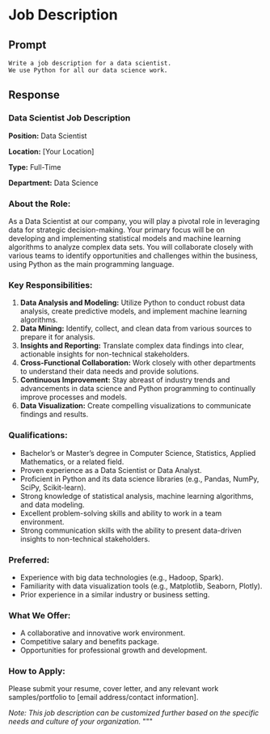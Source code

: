 # Job Description

## Prompt

```linenums="0"
Write a job description for a data scientist.
We use Python for all our data science work.
```

## Response

### Data Scientist Job Description

**Position:** Data Scientist

**Location:** [Your Location]

**Type:** Full-Time

**Department:** Data Science

### **About the Role:**
As a Data Scientist at our company, you will play a pivotal role in leveraging data for strategic decision-making. Your primary focus will be on developing and implementing statistical models and machine learning algorithms to analyze complex data sets. You will collaborate closely with various teams to identify opportunities and challenges within the business, using Python as the main programming language.

### **Key Responsibilities:**
1. **Data Analysis and Modeling:** Utilize Python to conduct robust data analysis, create predictive models, and implement machine learning algorithms.
2. **Data Mining:** Identify, collect, and clean data from various sources to prepare it for analysis.
3. **Insights and Reporting:** Translate complex data findings into clear, actionable insights for non-technical stakeholders.
4. **Cross-Functional Collaboration:** Work closely with other departments to understand their data needs and provide solutions.
5. **Continuous Improvement:** Stay abreast of industry trends and advancements in data science and Python programming to continually improve processes and models.
6. **Data Visualization:** Create compelling visualizations to communicate findings and results.

### **Qualifications:**
- Bachelor’s or Master’s degree in Computer Science, Statistics, Applied Mathematics, or a related field.
- Proven experience as a Data Scientist or Data Analyst.
- Proficient in Python and its data science libraries (e.g., Pandas, NumPy, SciPy, Scikit-learn).
- Strong knowledge of statistical analysis, machine learning algorithms, and data modeling.
- Excellent problem-solving skills and ability to work in a team environment.
- Strong communication skills with the ability to present data-driven insights to non-technical stakeholders.

### **Preferred:**
- Experience with big data technologies (e.g., Hadoop, Spark).
- Familiarity with data visualization tools (e.g., Matplotlib, Seaborn, Plotly).
- Prior experience in a similar industry or business setting.

### **What We Offer:**
- A collaborative and innovative work environment.
- Competitive salary and benefits package.
- Opportunities for professional growth and development.

### **How to Apply:**
Please submit your resume, cover letter, and any relevant work samples/portfolio to [email address/contact information].


*Note: This job description can be customized further based on the specific needs and culture of your organization.*
"""

